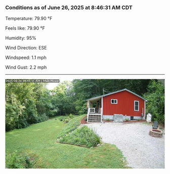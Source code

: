 ### Conditions as of June 26, 2025 at 8:46:31 AM CDT 

Temperature: 79.90 &deg;F

Feels like: 79.90 &deg;F

Humidity: 95%

Wind Direction: ESE

Windspeed: 1.1 mph

Wind Gust: 2.2 mph

---

<img src="./images/latest.jpeg"/>

